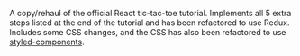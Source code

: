 A copy/rehaul of the official React tic-tac-toe tutorial.
Implements all 5 extra steps listed at the end of the tutorial and has been refactored to use Redux.
Includes some CSS changes, and the CSS has also been refactored to use [styled-components](https://github.com/styled-components/styled-components).
